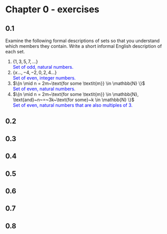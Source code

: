 # Chapter 0 - exercises
## 0.1
Examine the following formal descriptions of sets so that you understand which members they contain. Write a short informal English description of each set.
1. $\{1, 3, 5, 7, \ldots \}$<br>
<font color="blue">Set of odd, natural numbers.</font>
1. $\{x \ldots, -4, -2, 0, 2, 4 \ldots \}$<br>
<font color="blue">Set of even, integer numbers.</font>
1. $\{n \mid n = 2m~\text{for some \textit{m}} \in \mathbb{N} \}$<br>
<font color="blue">Set of even, natural numbers.</font>
1. $\{n \mid n = 2m~\text{for some \textit{m}} \in \mathbb{N}, \text{and}~n~=~3k~\text{for some}~k \in \mathbb{N} \}$<br>
<font color="blue">Set of even, natural numbers that are also multiples of 3.</font>
## 0.2
## 0.3
## 0.4
## 0.5
## 0.6
## 0.7
## 0.8
